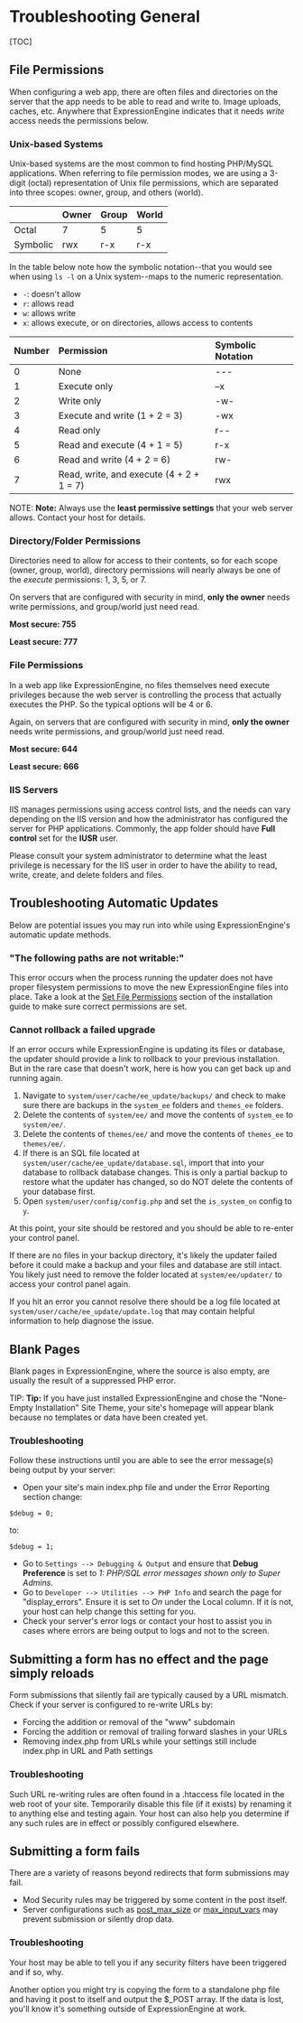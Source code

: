 <!--
    This source file is part of the open source project
    ExpressionEngine User Guide (https://github.com/ExpressionEngine/ExpressionEngine-User-Guide)

    @link      https://expressionengine.com/
    @copyright Copyright (c) 2003-2019, EllisLab Corp. (https://ellislab.com)
    @license   https://expressionengine.com/license Licensed under Apache License, Version 2.0
-->

# Troubleshooting General

[TOC]

## File Permissions

When configuring a web app, there are often files and directories on the server that the app needs to be able to read and write to. Image uploads, caches, etc. Anywhere that ExpressionEngine indicates that it needs _write_ access needs the permissions below.

### Unix-based Systems

Unix-based systems are the most common to find hosting PHP/MySQL applications. When referring to file permission modes, we are using a 3-digit (octal) representation of Unix file permissions, which are separated into three scopes: owner, group, and others (world).

|          | Owner | Group | World |
| :------- | :---- | :---- | :---- |
| Octal    | 7     | 5     | 5     |
| Symbolic | rwx   | r-x   | r-x   |

In the table below note how the symbolic notation--that you would see when using `ls -l` on a Unix system--maps to the numeric representation.

- `-`: doesn't allow
- `r`: allows read
- `w`: allows write
- `x`: allows execute, or on directories, allows access to contents

| Number | Permission                               | Symbolic Notation |
| :----- | :--------------------------------------- | :---------------- |
| 0      | None                                     | ---               |
| 1      | Execute only                             | –x                |
| 2      | Write only                               | -w-               |
| 3      | Execute and write (1 + 2 = 3)            | -wx               |
| 4      | Read only                                | r--               |
| 5      | Read and execute (4 + 1 = 5)             | r-x               |
| 6      | Read and write (4 + 2 = 6)               | rw-               |
| 7      | Read, write, and execute (4 + 2 + 1 = 7) | rwx               |

NOTE: **Note:** Always use the **least permissive settings** that your web server allows. Contact your host for details.

### Directory/Folder Permissions

Directories need to allow for access to their contents, so for each scope (owner, group, world), directory permissions will nearly always be one of the _execute_ permissions: 1, 3, 5, or 7.

On servers that are configured with security in mind, **only the owner** needs write permissions, and group/world just need read.

**Most secure: 755**

**Least secure: 777**

### File Permissions

In a web app like ExpressionEngine, no files themselves need execute privileges because the web server is controlling the process that actually executes the PHP. So the typical options will be 4 or 6.

Again, on servers that are configured with security in mind, **only the owner** needs write permissions, and group/world just need read.

**Most secure: 644**

**Least secure: 666**

### IIS Servers

IIS manages permissions using access control lists, and the needs can vary depending on the IIS version and how the administrator has configured the server for PHP applications. Commonly, the app folder should have **Full control** set for the **IUSR** user.

Please consult your system administrator to determine what the least privilege is necessary for the IIS user in order to have the ability to read, write, create, and delete folders and files.

## Troubleshooting Automatic Updates

Below are potential issues you may run into while using ExpressionEngine's automatic update methods.

### "The following paths are not writable:"

This error occurs when the process running the updater does not have proper filesystem permissions to move the new ExpressionEngine files into place. Take a look at the [Set File Permissions](troubleshooting/general.md#file-permissions) section of the installation guide to make sure correct permissions are set.

### Cannot rollback a failed upgrade

If an error occurs while ExpressionEngine is updating its files or database, the updater should provide a link to rollback to your previous installation. But in the rare case that doesn't work, here is how you can get back up and running again.

1.  Navigate to `system/user/cache/ee_update/backups/` and check to make sure there are backups in the `system_ee` folders and `themes_ee` folders.
2.  Delete the contents of `system/ee/` and move the contents of `system_ee` to `system/ee/`.
3.  Delete the contents of `themes/ee/` and move the contents of `themes_ee` to `themes/ee/`.
4.  If there is an SQL file located at `system/user/cache/ee_update/database.sql`, import that into your database to rollback database changes. This is only a partial backup to restore what the updater has changed, so do NOT delete the contents of your database first.
5.  Open `system/user/config/config.php` and set the `is_system_on` config to `y`.

At this point, your site should be restored and you should be able to re-enter your control panel.

If there are no files in your backup directory, it's likely the updater failed before it could make a backup and your files and database are still intact. You likely just need to remove the folder located at `system/ee/updater/` to access your control panel again.

If you hit an error you cannot resolve there should be a log file located at `system/user/cache/ee_update/update.log` that may contain helpful information to help diagnose the issue.

## Blank Pages

Blank pages in ExpressionEngine, where the source is also empty, are usually the result of a suppressed PHP error.

TIP: **Tip:** If you have just installed ExpressionEngine and chose the "None- Empty Installation" Site Theme, your site's homepage will appear blank because no templates or data have been created yet.

### Troubleshooting

Follow these instructions until you are able to see the error message(s) being output by your server:

- Open your site's main index.php file and under the Error Reporting section change:

```
$debug = 0;
```

to:

    $debug = 1;

- Go to `Settings --> Debugging & Output` and ensure that **Debug Preference** is set to _1: PHP/SQL error messages shown only to Super Admins_.
- Go to `Developer --> Utilities --> PHP Info` and search the page for "display_errors". Ensure it is set to _On_ under the Local column. If it is not, your host can help change this setting for you.
- Check your server's error logs or contact your host to assist you in cases where errors are being output to logs and not to the screen.

## Submitting a form has no effect and the page simply reloads

Form submissions that silently fail are typically caused by a URL mismatch. Check if your server is configured to re-write URLs by:

- Forcing the addition or removal of the "www" subdomain
- Forcing the addition or removal of trailing forward slashes in your URLs
- Removing index.php from URLs while your settings still include index.php in URL and Path settings

### Troubleshooting

Such URL re-writing rules are often found in a .htaccess file located in the web root of your site. Temporarily disable this file (if it exists) by renaming it to anything else and testing again. Your host can also help you determine if any such rules are in effect or possibly configured elsewhere.

## Submitting a form fails

There are a variety of reasons beyond redirects that form submissions may fail.

- Mod Security rules may be triggered by some content in the post itself.
- Server configurations such as [post_max_size](https://www.php.net/manual/en/ini.core.php#ini.post-max-size) or [max_input_vars](https://www.php.net/manual/en/info.configuration.php#ini.max-input-vars) may prevent submission or silently drop data.

### Troubleshooting

Your host may be able to tell you if any security filters have been triggered and if so, why.

Another option you might try is copying the form to a standalone php file and having it post to itself and output the $_POST array.  If the data is lost, you'll know it's something outside of ExpressionEngine at work.
